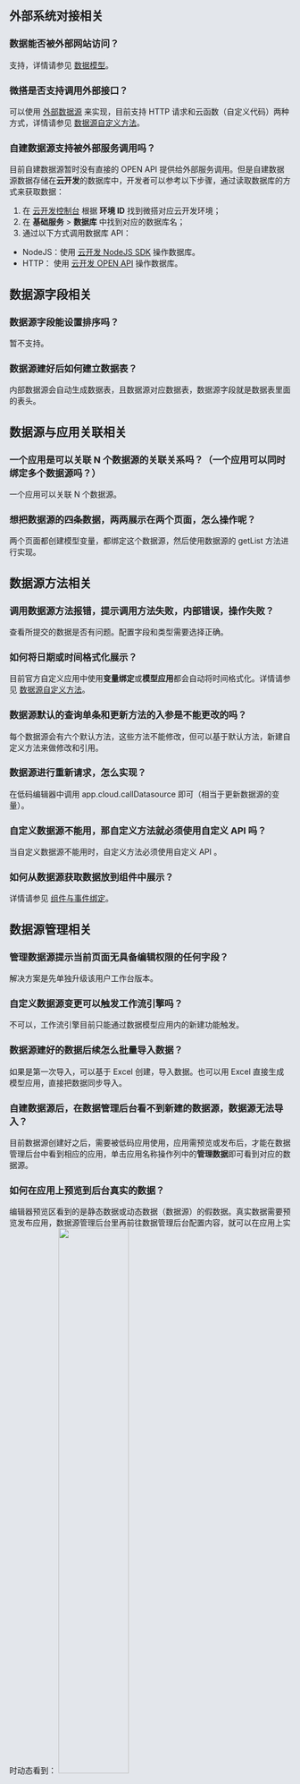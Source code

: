 ## 外部系统对接相关

[](id:que1)
### 数据能否被外部网站访问？
支持，详情请参见 [数据模型](https://cloud.tencent.com/document/product/1301/70983)。


[](id:que2)
### 微搭是否支持调用外部接口？
可以使用 [外部数据源](https://console.cloud.tencent.com/lowcode/datasource/index) 来实现，目前支持 HTTP 请求和云函数（自定义代码）两种方式，详情请参见 [数据源自定义方法](https://docs.cloudbase.net/lowcode/datasource/add-methods#http%E8%AF%B7%E6%B1%82)。

[](id:que3)
### 自建数据源支持被外部服务调用吗？
目前自建数据源暂时没有直接的 OPEN API 提供给外部服务调用。但是自建数据源数据存储在**云开发**的数据库中，开发者可以参考以下步骤，通过读取数据库的方式来获取数据：
1. 在 [云开发控制台](https://console.cloud.tencent.com/tcb/env/index) 根据 **环境 ID** 找到微搭对应云开发环境；
2. 在 **基础服务** > **数据库** 中找到对应的数据库名；
3. 通过以下方式调用数据库 API：
  - NodeJS：使用 [云开发 NodeJS SDK](https://docs.cloudbase.net/api-reference/server/node-sdk/database/database) 操作数据库。
  - HTTP： 使用 [云开发 OPEN API](https://docs.cloudbase.net/api-reference/openapi/database) 操作数据库。



## 数据源字段相关
[](id:que4)
### 数据源字段能设置排序吗？
暂不支持。

[](id:que5)
### 数据源建好后如何建立数据表？
内部数据源会自动生成数据表，且数据源对应数据表，数据源字段就是数据表里面的表头。



## 数据源与应用关联相关

[](id:que7)
### 一个应用是可以关联 N 个数据源的关联关系吗？（一个应用可以同时绑定多个数据源吗？）
一个应用可以关联 N 个数据源。


[](id:que8)
### 想把数据源的四条数据，两两展示在两个页面，怎么操作呢？
两个页面都创建模型变量，都绑定这个数据源，然后使用数据源的 getList 方法进行实现。



## 数据源方法相关
[](id:que9)
### 调用数据源方法报错，提示调用方法失败，内部错误，操作失败？
 查看所提交的数据是否有问题。配置字段和类型需要选择正确。

[](id:que10)
### 如何将日期或时间格式化展示？
目前官方自定义应用中使用**变量绑定**或**模型应用**都会自动将时间格式化。详情请参见 [数据源自定义方法](https://docs.cloudbase.net/lowcode/datasource/add-methods)。

[](id:que11)
### 数据源默认的查询单条和更新方法的入参是不能更改的吗？
每个数据源会有六个默认方法，这些方法不能修改，但可以基于默认方法，新建自定义方法来做修改和引用。


[](id:que12)
### 数据源进行重新请求，怎么实现？
在低码编辑器中调用 app.cloud.callDatasource 即可（相当于更新数据源的变量）。


[](id:que13)
### 自定义数据源不能用，那自定义方法就必须使用自定义 API 吗？
当自定义数据源不能用时，自定义方法必须使用自定义 API 。

[](id:que14)
### 如何从数据源获取数据放到组件中展示？
详情请参见 [组件与事件绑定](https://cloud.tencent.com/document/product/1301/69302)。



## 数据源管理相关
[](id:que15)
### 管理数据源提示当前页面无具备编辑权限的任何字段？
 解决方案是先单独升级该用户工作台版本。

[](id:que16)
### 自定义数据源变更可以触发工作流引擎吗？
不可以，工作流引擎目前只能通过数据模型应用内的新建功能触发。

[](id:que17)
### 数据源建好的数据后续怎么批量导入数据？
如果是第一次导入，可以基于 Excel 创建，导入数据。也可以用 Excel 直接生成模型应用，直接把数据同步导入。

[](id:que18)
### 自建数据源后，在数据管理后台看不到新建的数据源，数据源无法导入？
目前数据源创建好之后，需要被低码应用使用，应用需预览或发布后，才能在数据管理后台中看到相应的应用，单击应用名称操作列中的**管理数据**即可看到对应的数据源。

[](id:que19)
### 如何在应用上预览到后台真实的数据？
编辑器预览区看到的是静态数据或动态数据（数据源）的假数据。真实数据需要预览发布应用，数据源管理后台里再前往数据管理后台配置内容，就可以在应用上实时动态看到：
<img src = "https://qcloudimg.tencent-cloud.cn/raw/8640e30bbc7b9f61e67c182055e472fd.png" style = "width:50%">
<img src = "https://qcloudimg.tencent-cloud.cn/raw/c0a050b9bf7d2888a07d602c3017ed7b.png" style = "width:50%">


[](id:que20)
### 在数据管理平台导出数据时，身份证号都会变成科学计数法？
Excel 中默认对长数字或者一些特殊数据例如手机号/身份证号等，会自动变成科学计数法显示，可以设置下单元格格式，改成文本或者数值来显示，
详情请参见 [Excel 中的科学计数法](https://answers.microsoft.com/zh-hans/msoffice/forum/all/%E5%A6%82%E4%BD%95%E7%A6%81%E7%94%A8excel%E4%B8%AD/eec8bde1-d22f-4569-a50b-2722f97fc366)。

[](id:que21)
### 数据管理平台如何实现导入功能？
数据管理平台暂时不提供导入功能，可通过云开发的云数据库的导入导出来实现：
<img src = "https://qcloudimg.tencent-cloud.cn/raw/86fe292e88bb75b914e176c9c97bc756.png" style = "width:50%">  

在**云开发控制台** > [**数据库**](https://console.cloud.tencent.com/tcb/db) 可以找到数据源对应的数据库集合，带有 preview 的为体验数据，不带 preview 的为正式数据。然后使用数据库集合的导入导出实现数据导入导出功能。
<img src = "https://qcloudimg.tencent-cloud.cn/raw/4be1ca969f3331aead7061ac515bcd26.png" style = "width:50%"> 


[](id:que22)
### 微搭平台云函数怎么使用？
详情请参见  [自定义代码（云函数）](https://cloud.tencent.com/document/product/1301/68440)。



[](id:que31)
### 为什么访问企业工作台或数据管理后台报404错误？
一般是因为删除了自己静态托管里的 index.html 文件导致的。下面介绍解决步骤：
1. 复制以下代码，并另存为 index.html 文件。
>!将代码 `window.WedaPortalConfig = {envId: 'YOUR_ENV_ID'}` 中的 YOUR_ENV_ID 参数替换成您对应的真实环境 ID。
><dx-codeblock>
>:::  html
<!DOCTYPE html>
<html lang="en" translate="no">

<head>
  <meta charset="UTF-8" />
  <meta http-equiv="X-UA-Compatible" content="IE=edge" />
  <meta name="keywords" content="weda,微搭,admin" />
  <meta name="description" content="微搭" />
  <meta name="viewport" content="width=device-width, initial-scale=1.0, maximum-scale=1.0, user-scalable=0" />
  <link rel="icon" href="https://cloudcache.tencentcs.com/qcloud/app/resource/ac/favicon.ico" type="image/x-icon" />
  <style>
    html,
    body,
    #root {
      background: #e3e6eb;
    }

    #loading,
    .page-loading {
      position: absolute;
      left: 50%;
      top: 50%;
      bottom: 0;
      right: 0;
      transform: translate(-50%, -50%);
      display: flex;
      justify-content: center;
      align-items: center;
      flex-direction: column;
      width: 100%;
      height: 100%;
      cursor: pointer;
      font-size: 14px;
    }
    
    .dot {
      position: relative;
      display: inline-block;
      font-size: 32px;
      width: 1em;
      height: 1em;
      transform: rotateZ(45deg);
      transition: transform 0.3s cubic-bezier(0.78, 0.14, 0.15, 0.86);
      animation: Rotate45 1.2s infinite linear;
    }
    
    .dot>i {
      height: 14px;
      width: 14px;
      background-color: #0052d9;
      display: block;
      position: absolute;
      border-radius: 100%;
      transform: scale(0.75);
      transform-origin: 50% 50%;
      opacity: 0.3;
      animation: myAnimationMove 1s infinite linear alternate;
    }
    
    .dot:nth-child(1) {
      top: 0;
      left: 0;
    }
    
    .dot :nth-child(2) {
      top: 0;
      right: 0;
      animation-delay: 0.4s;
    }
    
    .dot :nth-child(3) {
      bottom: 0;
      right: 0;
      animation-delay: 0.8s;
    }
    
    .dot :nth-child(4) {
      left: 0;
      bottom: 0;
      animation-delay: 1.2s;
    }
    
    @keyframes Rotate45 {
      to {
        transform: rotate(405deg);
      }
    }
    
    @keyframes myAnimationMove {
      to {
        opacity: 1;
      }
    }
  </style>
  <script>
    window.routerBase = "/";
  </script>
  <script>
      //! umi version: 3.5.20
  </script>
</head>

<body>
  <div id="root"></div>
  <div class="page-loading" id="loading">
    <div class="dot">
      <i></i>
      <i></i>
      <i></i>
      <i></i>
    </div>
  </div>

  <script>
    window.WedaPortalConfig = {
      envId: 'YOUR_ENV_ID',
    }
  </script>
  <script src="https://weda-adminportal-prod-4a2666d9f3-1258344699.tcloudbaseapp.com/rainbowConfig.js"></script>
  <script src="https://cdn-go.cn/aegis/aegis-sdk/latest/aegis.min.js"></script>
</body>

</html>
:::
</dx-codeblock>
2. 进入 [静态网站托管](https://console.cloud.tencent.com/tcb/hosting) 页面，选到正确环境并检查有无 adminportal 目录。将修改过的 index.html 上传到 adminportal 目录下即可。
<img src = "https://qcloudimg.tencent-cloud.cn/raw/47d1415f4f7bc93178f89fe40b0a2a0a.png" style = "width:60%"> 





[](id:que24)
### 如何区分发布版本数据库和预览数据库？数据库发布与否对前端调用有什么实质性影响？
<img src = "https://qcloudimg.tencent-cloud.cn/raw/deaf212946da1f30dd3dcb0730b3dcf8.jpg" style = "width:30%">

不带 preview 的是发布版本数据库，不修改字段不会产生影响。



### 微搭后台数据能用接口查询出来吗？

微搭开放能力提供接口以实现第三方服务对数据模型进行增删改查的定制化需求。
详情请参见 [数据模型]( https://cloud.tencent.com/document/product/1301/70983)。



### 数据源如何不勾选批量导出？

可以通过使用数据表格组件导出全部。



## 自定义 API 
[](id:que25)
### 请问自定义 API 可以删除吗？
可以。进入**微搭控制台** > **数据源** > [自定义 API](https://console.cloud.tencent.com/lowcode/datasource/custom-connector) 页面，在对应自定义 API 操作列中单击**删除**。
<img src = "https://qcloudimg.tencent-cloud.cn/raw/8489862a8cc666e6c3d033d71f90e08e.png" style = "width:50%">


[](id:que26)
### 数据源可以自定义方法吗？
 数据模型不支持新增自定义方法，可以使用自定义 API 。


[](id:que27)
### 自定义 API ，暂无关联应用，怎么关联应用呢？
在其他应用调用后就能自动进行关联。


[](id:que28)
### 如何利用 Python 云函数调用微搭的自定义 API ？
两种方式：
- 直接操作云开发数据库。 
- OPENAPI。

[](id:que29)
### 在自定义 API 中，获得小程序用户的 openid 时，params 和 context 需要更换为什么？
openId 只有从微信小程序访问才有。使用微搭的方式写自定义代码可参见 [云函数](https://docs.cloudbase.net/lowcode/datasource/add-methods#%E4%BA%91%E5%87%BD%E6%95%B0)。
可以通过 context.env 访问到环境变量 [添加自定义方法](https://docs.cloudbase.net/lowcode/datasource/add-methods#%E7%8E%AF%E5%A2%83%E5%8F%98%E9%87%8F如果是通过网页访问)。
, 那 context.env.uid 会有一个标志用户的 ID，如果是来自小程序，通过 context.env.currentOpenId 可以拿到小程序用户 openId。


[](id:que30)
### 使用微搭时，自定义 API 是不是必须指定所属应用？
自定义 API 并不需要指定所属应用，当需要时在应用里引用即可。
